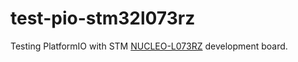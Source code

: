 # test-pio-stm32l073rz

Testing PlatformIO with STM [NUCLEO-L073RZ](https://www.st.com/en/evaluation-tools/nucleo-l073rz.html) development board.

<!-- EOF -->